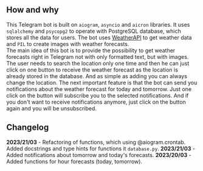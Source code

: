 
## How and why
This Telegram bot is built on `aiogram`, `asyncio` and `aicron` libraries. It uses `sqlalchemy` and `psycopg2` to operate with PostgreSQL database, which stores all the data for users. The bot uses [WeatherAPI](https://www.weatherapi.com/) to get weather data and `PIL` to create images with weather forecasts.<br>
The main idea of this bot is to provide the possibility to get weather forecasts right in Telegram not with only formatted text, but with images. The user needs to search the location only one time and then he can just click on one button to receive the weather forecast as the location is already stored in the database. And as simple as adding you can always change the location. The next important feature is that the bot can send you notifications about the weather forecast for today and tomorrow. Just one click on the button will subscribe you to the selected notifications. And if you don't want to receive notifications anymore, just click on the button again and you will be unsubscribed.<br>

## Changelog
**2023/21/03** - Refactoring of functions, which using @aiogram.crontab. Added docstrings and type hints for functions it `database.py`.
**2023/21/03** - Added notifications about tomorrow and today's forecasts.
**2023/20/03** - Added functions for hour forecasts (today, tomorrow).
